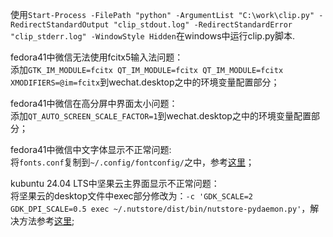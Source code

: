 使用`Start-Process -FilePath "python" -ArgumentList "C:\work\clip.py" -RedirectStandardOutput "clip_stdout.log" -RedirectStandardError "clip_stderr.log" -WindowStyle Hidden`在windows中运行clip.py脚本.

fedora41中微信无法使用fcitx5输入法问题：  
添加`GTK_IM_MODULE=fcitx QT_IM_MODULE=fcitx QT_IM_MODULE=fcitx XMODIFIERS=@im=fcitx`到wechat.desktop之中的环境变量配置部分；   
    
fedora41中微信在高分屏中界面太小问题：  
添加`QT_AUTO_SCREEN_SCALE_FACTOR=1`到wechat.desktop之中的环境变量配置部分；
    
fedora41中微信中文字体显示不正常问题:  
将`fonts.conf`复制到`~/.config/fontconfig/`之中，参考[这里](https://blog.geekgo.tech/linux/flatpak-%E5%BA%94%E7%94%A8%E4%B8%AD%E6%96%87%E5%AD%97%E4%BD%93%E9%97%AE%E9%A2%98/)；

kubuntu 24.04 LTS中坚果云主界面显示不正常问题：  
将坚果云的desktop文件中exec部分修改为：`-c 'GDK_SCALE=2 GDK_DPI_SCALE=0.5 exec ~/.nutstore/dist/bin/nutstore-pydaemon.py'`，解决方法参考[这里](https://naxiro.com/posts/linux-hidpi-nutstore/);
